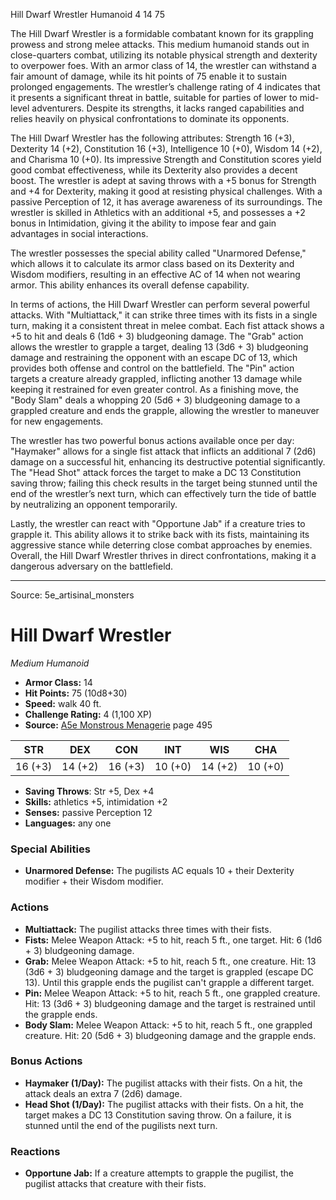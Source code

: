 <MonsterName/>Hill Dwarf Wrestler</MonsterName>
<CreatureType/>Humanoid</CreatureType>
<CR/>4</CR>
<AC/>14</AC>
<HP/>75</HP>
<summary>The Hill Dwarf Wrestler is a formidable combatant known for its grappling prowess and strong melee attacks. This medium humanoid stands out in close-quarters combat, utilizing its notable physical strength and dexterity to overpower foes. With an armor class of 14, the wrestler can withstand a fair amount of damage, while its hit points of 75 enable it to sustain prolonged engagements. The wrestler’s challenge rating of 4 indicates that it presents a significant threat in battle, suitable for parties of lower to mid-level adventurers. Despite its strengths, it lacks ranged capabilities and relies heavily on physical confrontations to dominate its opponents.</summary>

<detail>

The Hill Dwarf Wrestler has the following attributes: Strength 16 (+3), Dexterity 14 (+2), Constitution 16 (+3), Intelligence 10 (+0), Wisdom 14 (+2), and Charisma 10 (+0). Its impressive Strength and Constitution scores yield good combat effectiveness, while its Dexterity also provides a decent boost. The wrestler is adept at saving throws with a +5 bonus for Strength and +4 for Dexterity, making it good at resisting physical challenges. With a passive Perception of 12, it has average awareness of its surroundings. The wrestler is skilled in Athletics with an additional +5, and possesses a +2 bonus in Intimidation, giving it the ability to impose fear and gain advantages in social interactions.

The wrestler possesses the special ability called "Unarmored Defense," which allows it to calculate its armor class based on its Dexterity and Wisdom modifiers, resulting in an effective AC of 14 when not wearing armor. This ability enhances its overall defense capability.

In terms of actions, the Hill Dwarf Wrestler can perform several powerful attacks. With "Multiattack," it can strike three times with its fists in a single turn, making it a consistent threat in melee combat. Each fist attack shows a +5 to hit and deals 6 (1d6 + 3) bludgeoning damage. The "Grab" action allows the wrestler to grapple a target, dealing 13 (3d6 + 3) bludgeoning damage and restraining the opponent with an escape DC of 13, which provides both offense and control on the battlefield. The "Pin" action targets a creature already grappled, inflicting another 13 damage while keeping it restrained for even greater control. As a finishing move, the "Body Slam" deals a whopping 20 (5d6 + 3) bludgeoning damage to a grappled creature and ends the grapple, allowing the wrestler to maneuver for new engagements.

The wrestler has two powerful bonus actions available once per day: "Haymaker" allows for a single fist attack that inflicts an additional 7 (2d6) damage on a successful hit, enhancing its destructive potential significantly. The "Head Shot" attack forces the target to make a DC 13 Constitution saving throw; failing this check results in the target being stunned until the end of the wrestler’s next turn, which can effectively turn the tide of battle by neutralizing an opponent temporarily.

Lastly, the wrestler can react with "Opportune Jab" if a creature tries to grapple it. This ability allows it to strike back with its fists, maintaining its aggressive stance while deterring close combat approaches by enemies. Overall, the Hill Dwarf Wrestler thrives in direct confrontations, making it a dangerous adversary on the battlefield.</detail>



---

Source: 5e_artisinal_monsters

# Hill Dwarf Wrestler

*Medium* *Humanoid*

- **Armor Class:** 14
- **Hit Points:** 75 (10d8+30)
- **Speed:** walk 40 ft.
- **Challenge Rating:** 4 (1,100 XP)
- **Source:** [A5e Monstrous Menagerie](https://enpublishingrpg.com/products/level-up-monstrous-menagerie-a5e) page 495

| STR | DEX | CON | INT | WIS | CHA |
| --- | --- | --- | --- | --- | --- |
| 16 (+3) | 14 (+2) | 16 (+3) | 10 (+0) | 14 (+2) | 10 (+0) |

- **Saving Throws**: Str +5, Dex +4
- **Skills:** athletics +5, intimidation +2
- **Senses:** passive Perception 12
- **Languages:** any one

### Special Abilities

- **Unarmored Defense:** The pugilists AC equals 10 + their Dexterity modifier + their Wisdom modifier.

### Actions

- **Multiattack:** The pugilist attacks three times with their fists.
- **Fists:** Melee Weapon Attack: +5 to hit, reach 5 ft., one target. Hit: 6 (1d6 + 3) bludgeoning damage.
- **Grab:** Melee Weapon Attack: +5 to hit, reach 5 ft., one creature. Hit: 13 (3d6 + 3) bludgeoning damage  and the target is grappled (escape DC 13). Until this grapple ends  the pugilist can't grapple a different target.
- **Pin:** Melee Weapon Attack: +5 to hit, reach 5 ft., one grappled creature. Hit: 13 (3d6 + 3) bludgeoning damage  and the target is restrained until the grapple ends.
- **Body Slam:** Melee Weapon Attack: +5 to hit, reach 5 ft., one grappled creature. Hit: 20 (5d6 + 3) bludgeoning damage  and the grapple ends.

### Bonus Actions

- **Haymaker (1/Day):** The pugilist attacks with their fists. On a hit, the attack deals an extra 7 (2d6) damage.
- **Head Shot (1/Day):** The pugilist attacks with their fists. On a hit, the target makes a DC 13 Constitution saving throw. On a failure, it is stunned until the end of the pugilists next turn.

### Reactions

- **Opportune Jab:** If a creature attempts to grapple the pugilist, the pugilist attacks that creature with their fists.




